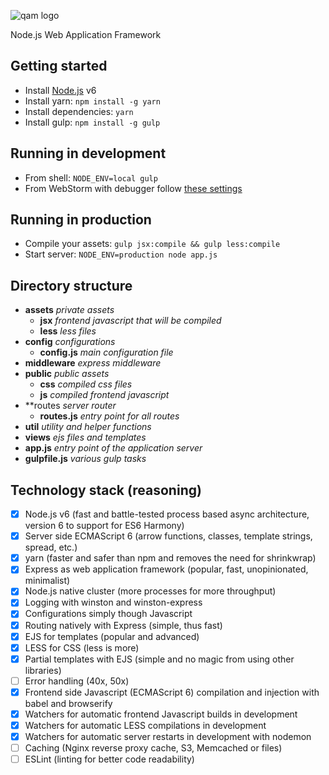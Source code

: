 ![qam logo](https://cloud.githubusercontent.com/assets/3115942/23819499/7e6e0f86-0607-11e7-9b7e-64649bf1ee3c.png)

Node.js Web Application Framework

## Getting started

- Install [Node.js](https://nodejs.org/en/) v6
- Install yarn: ` npm install -g yarn `
- Install dependencies: ` yarn `
- Install gulp: ` npm install -g gulp `

## Running in development

- From shell: ` NODE_ENV=local gulp `
- From WebStorm with debugger follow [these settings](https://cloud.githubusercontent.com/assets/3115942/23781962/105b8408-0551-11e7-8037-9fbbf348d73d.png)

## Running in production

- Compile your assets: ` gulp jsx:compile && gulp less:compile `
- Start server: ` NODE_ENV=production node app.js `

## Directory structure

- **assets** *private assets*
  - **jsx** *frontend javascript that will be compiled*
  - **less** *less files*
- **config** *configurations*
  - **config.js** *main configuration file*
- **middleware** *express middleware*
- **public** *public assets*
  - **css** *compiled css files*
  - **js** *compiled frontend javascript*
- **routes *server router*
  - **routes.js** *entry point for all routes*
- **util** *utility and helper functions*
- **views** *ejs files and templates*
- **app.js** *entry point of the application server*
- **gulpfile.js** *various gulp tasks*

## Technology stack (reasoning)

- [x] Node.js v6 (fast and battle-tested process based async architecture, version 6 to support for ES6 Harmony)
- [x] Server side ECMAScript 6 (arrow functions, classes, template strings, spread, etc.)
- [x] yarn (faster and safer than npm and removes the need for shrinkwrap)
- [x] Express as web application framework (popular, fast, unopinionated, minimalist)
- [x] Node.js native cluster (more processes for more throughput)
- [x] Logging with winston and winston-express
- [x] Configurations simply though Javascript
- [x] Routing natively with Express (simple, thus fast)
- [x] EJS for templates (popular and advanced)
- [x] LESS for CSS (less is more)
- [x] Partial templates with EJS (simple and no magic from using other libraries)
- [ ] Error handling (40x, 50x)
- [x] Frontend side Javascript (ECMAScript 6) compilation and injection with babel and browserify
- [x] Watchers for automatic frontend Javascript builds in development
- [x] Watchers for automatic LESS compilations in development
- [x] Watchers for automatic server restarts in development with nodemon
- [ ] Caching (Nginx reverse proxy cache, S3, Memcached or files)
- [ ] ESLint (linting for better code readability)
